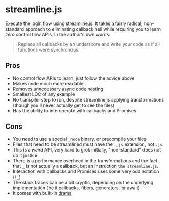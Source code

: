 # streamline.js

Execute the login flow using [streamline.js](https://github.com/Sage/streamlinejs). It takes a fairly radical, non-standard approach to eliminating callback hell while requiring you to learn _zero_ control flow APIs. In the author's own words:

> Replace all callbacks by an underscore and write your code as if all functions were synchronous.

## Pros

* No control flow APIs to learn, just follow the advice above
* Makes code much more readable
* Removes unnecessary async code nesting
* Smallest LOC of any example
* No transpiler step to run, despite streamline.js applying transformations (though you'll never actually get to see the files)
* Has the ability to interoperate with callbacks and Promises

## Cons

* You need to use a special `_node` binary, or precompile your files
* Files that need to be streamlined must have the `._js` extension, not `.js`.
* This is a _weird_ API, very hard to grok initially, "non-standard" does not do it justice
* There is a performance overhead in the transformations and the fact that `_` is not actually a callback, but an instruction `the streamline.js`.
* Interaction with callbacks and Promises uses some very odd notation (`!_`)
* The stack traces can be a bit cryptic, depending on the underlying implementation (be it callbacks, fibers, generators, or await)
* It comes with built-in [drama](https://groups.google.com/forum/#!msg/nodejs/GB3leHT7dHI/oX4ULcWlhfIJ)
